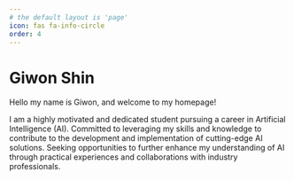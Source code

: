 ```yaml
---
# the default layout is 'page'
icon: fas fa-info-circle
order: 4
---
```


# Giwon Shin

Hello my name is Giwon, and welcome to my homepage!

I am a highly motivated and dedicated student pursuing a career in Artificial Intelligence (AI). Committed to leveraging my skills and knowledge to contribute to the development and implementation of cutting-edge AI solutions. Seeking opportunities to further enhance my understanding of AI through practical experiences and collaborations with industry professionals.

<!-- download link of my CV -->

<!-- # Education

## Yonsei University - Seoul, South Korea
Bachlor of Science in Electrical and Electronic Engineering \
Bachlor of Science in Civil and Environmental Engineering

## Relevent Coursework

- Engineering Mathmatics
- Engineering Physics
- Linear Algebra
- Data Structure
- Signals and Systems
- Probability and Random Variables
- AI and Civil Eng.
- Deep Learning Lab

# Publications

# Awards & Honors

# skills

# Research experience

# Professional Experience -->
